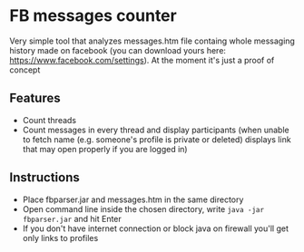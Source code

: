 # FB messages counter

Very simple tool that analyzes messages.htm file containg whole messaging history made on facebook (you can download yours here: https://www.facebook.com/settings).
At the moment it's just a proof of concept

## Features
+ Count threads
+ Count messages in every thread and display participants (when unable to fetch name (e.g. someone's profile is private or deleted) displays link that may open properly if you are logged in)

## Instructions
+ Place fbparser.jar and messages.htm in the same directory
+ Open command line inside the chosen directory, write ```java -jar fbparser.jar``` and hit Enter
+ If you don't have internet connection or block java on firewall you'll get only links to profiles